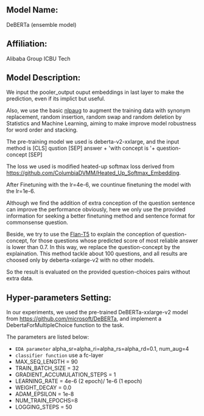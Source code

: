 ## Model Name:
DeBERTa (ensemble model)

## Affiliation:
Alibaba Group ICBU Tech

## Model Description: 
We input the pooler_output ouput embeddings in last layer to make the prediction, even if its implict but useful.

Also, we use the basic [nlpaug](https://github.com/makcedward/nlpaug) to augment the training data with synonym replacement, random insertion, random swap and random deletion by Statistics and Machine Learning, aiming to make improve model robustness for word order and stacking.

The pre-training model we used is deberta-v2-xxlarge, and the input method is [CLS] qustion [SEP] answer + 'with concept is '+ question-concept [SEP]

The loss we used is modified heated-up softmax loss derived from https://github.com/ColumbiaDVMM/Heated_Up_Softmax_Embedding.

After Finetuning with the lr=4e-6, we countinue finetuning the model with the lr=1e-6.

Although we find the addition of extra conception of the question sentence can improve the performance obviously, here we only use the provided information for seeking a better finetuning method and sentence format for commonsense question. 

Beside, we try to use the [Flan-T5](https://arxiv.org/pdf/2210.11416.pdf) to explain the conception of question-concept, for those questions whose predicted score of most reliable answer is lower than 0.7. In this way, we replace the question-concept by the explaination. This method tackle about 100 questions, and all results are choosed only by deberta-xxlarge-v2 with no other models.

So the result is evaluated on the provided question-choices pairs without extra data.

## Hyper-parameters Setting: 

In our experiments, we used the pre-trained DeBERTa-xxlarge-v2 model from https://github.com/microsoft/DeBERTa, and implement a DebertaForMultipleChoice function to the task.

The parameters are listed below:
- `EDA parameter` alpha_sr=alpha_ri=alpha_rs=alpha_rd=0.1, num_aug=4
- `classifier function` use a fc-layer
- MAX_SEQ_LENGTH = 90
- TRAIN_BATCH_SIZE = 32
- GRADIENT_ACCUMULATION_STEPS = 1
- LEARNING_RATE = 4e-6 (2 epoch)/ 1e-6 (1 epoch)
- WEIGHT_DECAY = 0.0
- ADAM_EPSILON = 1e-8
- NUM_TRAIN_EPOCHS=8
- LOGGING_STEPS = 50
